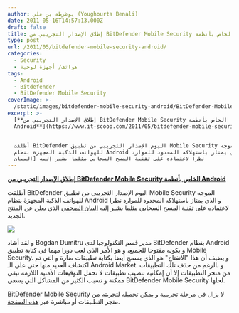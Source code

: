 ```yaml
---
author: يوغرطة بن علي (Youghourta Benali)
date: 2011-05-16T14:57:13.000Z
draft: false
title: إطلاق الإصدار التجريبي من BitDefender Mobile Security الخاص بأنظمة Android
type: post
url: /2011/05/bitdefender-mobile-security-android/
categories:
  - Security
  - هواتف/ أجهزة لوحية
tags:
  - Android
  - Bitdefender
  - BitDefender Mobile Security
coverImage: >-
  /static/images/bitdefender-mobile-security-android/BitDefender-Mobile-Security.png
excerpt: >-
  [**إطلاق الإصدار التجريبي من BitDefender Mobile Security الخاص بأنظمة
  Android**](https://www.it-scoop.com/2011/05/bitdefender-mobile-security-android)


  أطلقت BitDefender اليوم الإصدار التجريبي من تطبيق Mobile Security الموجه
  للهواتف الذكية المجهزة بنظام Android و الذي يمتاز باستهلاكه المحدود للموارد
  نظرا لاعتماده على تقنية المسح السحابي مثلما يشير إليه [البيان
---
```

[**إطلاق الإصدار التجريبي من BitDefender Mobile Security الخاص بأنظمة Android**](https://www.it-scoop.com/2011/05/bitdefender-mobile-security-android)

أطلقت BitDefender اليوم الإصدار التجريبي من تطبيق Mobile Security الموجه للهواتف الذكية المجهزة بنظام Android و الذي يمتاز باستهلاكه المحدود للموارد نظرا لاعتماده على تقنية المسح السحابي مثلما يشير إليه [البيان الصحفي](http://www.bitdefender.com/news/bitdefender-announces-mobile-security-beta-2099.html) الذي يعلن عن المنتج الجديد.

![](/static/images/bitdefender-mobile-security-android/BitDefender-Mobile-Security.png)

و لقد أشاد Bogdan Dumitru مدير قسم التكنولوجيا لدى BitDefender بنظام Android و بكونه مفتوحا للجميع، و هو الأمر الذي لعب دورا مهما في كتابة تطبيق Mobile Security. و يضيف أن هذا "الانفتاح" هو الذي يسمح أيضا بكتابة تطبيقات ضارة و التي تم اكتشاف العديد منها حتى على الـ Android Market. و بالرغم من حذف تلك التطبيقات من متجر التطبيقات إلا أن إمكانية تنصيب تطبيقات لا تحمل التوقيعات الأمنية اللازمة تبقى ممكنة و تسبب الكثير من المشاكل التي يسعى BitDefender Mobile Security لحلها.

BitDefender Mobile Security لا يزال في مرحلة تجريبية و يمكن تحميله لتجربته من متجر التطبيقات أو مباشرة عبر [هذه الصفحة](http://m.bitdefender.com/).
